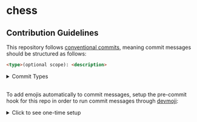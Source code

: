 # chess


## Contribution Guidelines

This repository follows [conventional commits](https://www.conventionalcommits.org/), meaning commit messages should be structured as follows:

```html
<type>(optional scope): <description>
```

<details>
<summary>Commit Types</summary>

| Type     | Emoji                 | Markdown                    |
|:---------|:----------------------|:------------------------|
| feat     | :sparkles:            | `:sparkles:`            |
| fix      | :bug:                 | `:bug:`                 |
| docs     | :books:               | `:books:`               |
| style    | :gem:                 | `:gem:`                 |
| refactor | :hammer:              | `:hammer:`              |
| perf     | :rocket:              | `:rocket:`              |
| test     | :rotating_light:      | `:rotating_light:`      |
| build    | :package:             | `:package:`             |
| ci       | :construction_worker: | `:construction_worker:` |
| chore    | :wrench:              | `:wrench:`              |

</details>

<br>

To add emojis automatically to commit messages, setup the pre-commit hook for this repo in order to run commit messages through [devmoji](https://github.com/folke/devmoji):

<details>
<summary>Click to see one-time setup</summary>

1. Install [yarn](https://classic.yarnpkg.com/en/docs/install) or [npm](https://www.npmjs.com/get-npm)
2. Clone the jnlp repo
    ```
    clone git@github.ibm.com:watson-ai-security/jnlp-agent.git
    ```
3. Run `yarn install` or `npm install`

</details>
